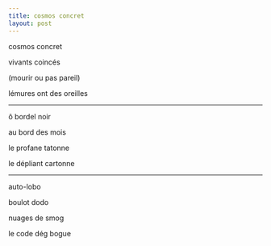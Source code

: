 ```yaml
---
title: cosmos concret
layout: post
---
```


cosmos concret

vivants coincés

(mourir ou pas pareil)

lémures ont des oreilles

---

ô bordel noir

au bord des mois

le profane tatonne

le dépliant cartonne

---

auto-lobo

boulot dodo

nuages de smog

le code dég bogue
